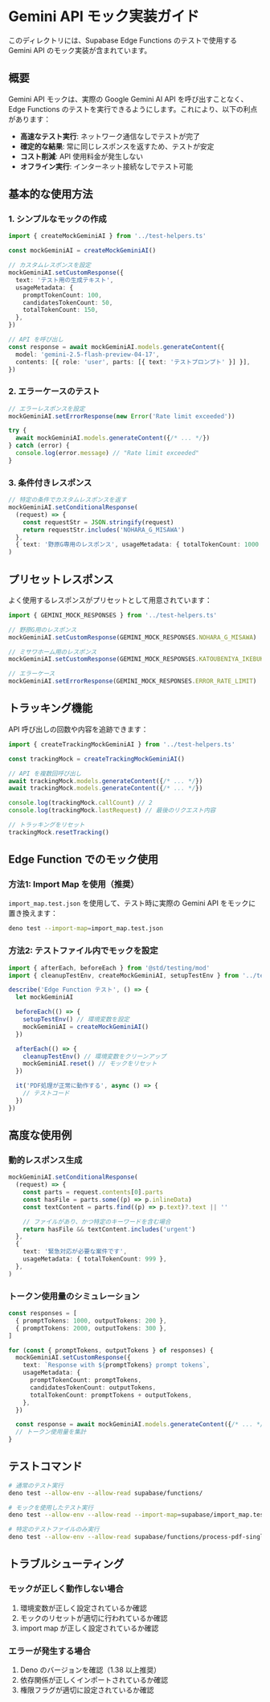 # Gemini API モック実装ガイド

このディレクトリには、Supabase Edge Functions のテストで使用する Gemini API のモック実装が含まれています。

## 概要

Gemini API モックは、実際の Google Gemini AI API を呼び出すことなく、Edge Functions のテストを実行できるようにします。これにより、以下の利点があります：

- **高速なテスト実行**: ネットワーク通信なしでテストが完了
- **確定的な結果**: 常に同じレスポンスを返すため、テストが安定
- **コスト削減**: API 使用料金が発生しない
- **オフライン実行**: インターネット接続なしでテスト可能

## 基本的な使用方法

### 1. シンプルなモックの作成

```typescript
import { createMockGeminiAI } from '../test-helpers.ts'

const mockGeminiAI = createMockGeminiAI()

// カスタムレスポンスを設定
mockGeminiAI.setCustomResponse({
  text: 'テスト用の生成テキスト',
  usageMetadata: {
    promptTokenCount: 100,
    candidatesTokenCount: 50,
    totalTokenCount: 150,
  },
})

// API を呼び出し
const response = await mockGeminiAI.models.generateContent({
  model: 'gemini-2.5-flash-preview-04-17',
  contents: [{ role: 'user', parts: [{ text: 'テストプロンプト' }] }],
})
```

### 2. エラーケースのテスト

```typescript
// エラーレスポンスを設定
mockGeminiAI.setErrorResponse(new Error('Rate limit exceeded'))

try {
  await mockGeminiAI.models.generateContent({/* ... */})
} catch (error) {
  console.log(error.message) // "Rate limit exceeded"
}
```

### 3. 条件付きレスポンス

```typescript
// 特定の条件でカスタムレスポンスを返す
mockGeminiAI.setConditionalResponse(
  (request) => {
    const requestStr = JSON.stringify(request)
    return requestStr.includes('NOHARA_G_MISAWA')
  },
  { text: '野原G専用のレスポンス', usageMetadata: { totalTokenCount: 1000 } },
)
```

## プリセットレスポンス

よく使用するレスポンスがプリセットとして用意されています：

```typescript
import { GEMINI_MOCK_RESPONSES } from '../test-helpers.ts'

// 野原G用のレスポンス
mockGeminiAI.setCustomResponse(GEMINI_MOCK_RESPONSES.NOHARA_G_MISAWA)

// ミサワホーム用のレスポンス
mockGeminiAI.setCustomResponse(GEMINI_MOCK_RESPONSES.KATOUBENIYA_IKEBUKURO_MISAWA)

// エラーケース
mockGeminiAI.setErrorResponse(GEMINI_MOCK_RESPONSES.ERROR_RATE_LIMIT)
```

## トラッキング機能

API 呼び出しの回数や内容を追跡できます：

```typescript
import { createTrackingMockGeminiAI } from '../test-helpers.ts'

const trackingMock = createTrackingMockGeminiAI()

// API を複数回呼び出し
await trackingMock.models.generateContent({/* ... */})
await trackingMock.models.generateContent({/* ... */})

console.log(trackingMock.callCount) // 2
console.log(trackingMock.lastRequest) // 最後のリクエスト内容

// トラッキングをリセット
trackingMock.resetTracking()
```

## Edge Function でのモック使用

### 方法1: Import Map を使用（推奨）

`import_map.test.json` を使用して、テスト時に実際の Gemini API をモックに置き換えます：

```bash
deno test --import-map=import_map.test.json
```

### 方法2: テストファイル内でモックを設定

```typescript
import { afterEach, beforeEach } from '@std/testing/mod'
import { cleanupTestEnv, createMockGeminiAI, setupTestEnv } from '../test-helpers.ts'

describe('Edge Function テスト', () => {
  let mockGeminiAI

  beforeEach(() => {
    setupTestEnv() // 環境変数を設定
    mockGeminiAI = createMockGeminiAI()
  })

  afterEach(() => {
    cleanupTestEnv() // 環境変数をクリーンアップ
    mockGeminiAI.reset() // モックをリセット
  })

  it('PDF処理が正常に動作する', async () => {
    // テストコード
  })
})
```

## 高度な使用例

### 動的レスポンス生成

```typescript
mockGeminiAI.setConditionalResponse(
  (request) => {
    const parts = request.contents[0].parts
    const hasFile = parts.some((p) => p.inlineData)
    const textContent = parts.find((p) => p.text)?.text || ''

    // ファイルがあり、かつ特定のキーワードを含む場合
    return hasFile && textContent.includes('urgent')
  },
  {
    text: '緊急対応が必要な案件です',
    usageMetadata: { totalTokenCount: 999 },
  },
)
```

### トークン使用量のシミュレーション

```typescript
const responses = [
  { promptTokens: 1000, outputTokens: 200 },
  { promptTokens: 2000, outputTokens: 300 },
]

for (const { promptTokens, outputTokens } of responses) {
  mockGeminiAI.setCustomResponse({
    text: `Response with ${promptTokens} prompt tokens`,
    usageMetadata: {
      promptTokenCount: promptTokens,
      candidatesTokenCount: outputTokens,
      totalTokenCount: promptTokens + outputTokens,
    },
  })

  const response = await mockGeminiAI.models.generateContent({/* ... */})
  // トークン使用量を集計
}
```

## テストコマンド

```bash
# 通常のテスト実行
deno test --allow-env --allow-read supabase/functions/

# モックを使用したテスト実行
deno test --allow-env --allow-read --import-map=supabase/import_map.test.json supabase/functions/

# 特定のテストファイルのみ実行
deno test --allow-env --allow-read supabase/functions/process-pdf-single/index.test.ts
```

## トラブルシューティング

### モックが正しく動作しない場合

1. 環境変数が正しく設定されているか確認
2. モックのリセットが適切に行われているか確認
3. import map が正しく設定されているか確認

### エラーが発生する場合

1. Deno のバージョンを確認（1.38 以上推奨）
2. 依存関係が正しくインポートされているか確認
3. 権限フラグが適切に設定されているか確認

